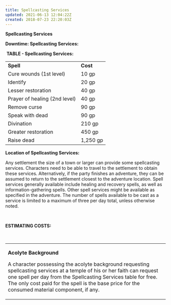 ```yaml
---
title: Spellcasting Services
updated: 2021-06-13 12:04:22Z
created: 2018-07-23 22:20:03Z
---
```


**Spellcasting Services**

**Downtime: Spellcasting Services:**

 **TABLE - Spellcasting Services:**

|                               |          |
|-------------------------------|----------|
| **Spell**                     | **Cost** |
| Cure wounds (1st level)       | 10 gp    |
| Identify                      | 20 gp    |
| Lesser restoration            | 40 gp    |
| Prayer of healing (2nd level) | 40 gp    |
| Remove curse                  | 90 gp    |
| Speak with dead               | 90 gp    |
| Divination                    | 210 gp   |
| Greater restoration           | 450 gp   |
| Raise dead                    | 1,250 gp |

**Location of Spellcasting Services:**

Any settlement the size of a town or larger can provide some spellcasting services. Characters need to be able to travel to the settlement to obtain these services. Alternatively, if the party finishes an adventure, they can be assumed to return to the settlement closest to the adventure location. Spell services generally available include healing and recovery spells, as well as information-gathering spells. Other spell services might be available as specified in the adventure. The number of spells available to be cast as a service is limited to a maximum of three per day total, unless otherwise noted.

 

**ESTIMATING COSTS:**

 

<table><tbody><tr class="odd"><td><p><strong>Acolyte Background</strong></p><p>A character possessing the acolyte background requesting spellcasting services at a temple of his or her faith can request one spell per day from the Spellcasting Services table for free. The only cost paid for the spell is the base price for the consumed material component, if any.</p></td></tr></tbody></table>